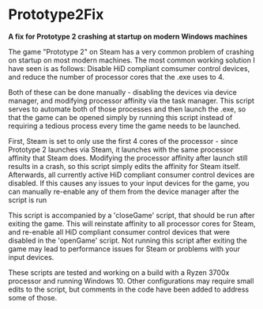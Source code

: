 # Prototype2Fix
**A fix for Prototype 2 crashing at startup on modern Windows machines**


The game "Prototype 2" on Steam has a very common problem of crashing on startup on most modern machines. 
The most common working solution I have seen is as follows: Disable HiD compliant comsumer control devices, 
and reduce the number of processor cores that the .exe uses to 4.

Both of these can be done manually - disabling the devices via device manager, and modifying processor affinity via the task manager.
This script serves to automate both of those processes and then launch the .exe, so that the game can be opened simply by running this script
instead of requiring a tedious process every time the game needs to be launched. 

First, Steam is set to only use the first 4 cores of the processor - since Prototype 2 launches via Steam, it launches with the same processor affinity 
that Steam does. Modifying the processor affinity after launch still results in a crash, so this script simply edits the affinity for Steam itself.
Afterwards, all currently active HiD compliant consumer control devices are disabled. If this causes any issues to your input devices for the game,
you can manually re-enable any of them from the device manager after the script is run

This script is accompanied by a 'closeGame' script, that should be run after exiting the game. This will reinstate affinity to all processor cores for Steam,
and re-enable all HiD compliant consumer control devices that were disabled in the 'openGame' script. Not running this script after exiting the game may lead
to performance issues for Steam or problems with your input devices.

These scripts are tested and working on a build with a Ryzen 3700x processor and running Windows 10. Other configurations may require small edits to the script,
but comments in the code have been added to address some of those. 
